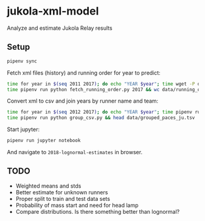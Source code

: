 # jukola-xml-model
Analyze and estimate Jukola Relay results

## Setup
```bash
pipenv sync
```

Fetch xml files (history) and running order for year to predict:

```bash
time for year in $(seq 2011 2017); do echo "YEAR $year"; time wget -P data http://results.jukola.com/tulokset/results_j${year}_ju.xml; done
time pipenv run python fetch_running_order.py 2017 && wc data/running_order_j2017_ju.tsv
```

Convert xml to csv and join years by runner name and team:

```bash
time for year in $(seq 2012 2017); do echo "YEAR $year"; time pipenv run python result_xml_to_csv.py $year && head data/csv-results_j${year}_ju.tsv; done
time pipenv run python group_csv.py && head data/grouped_paces_ju.tsv
```

Start jupyter:
```bash
pipenv run jupyter notebook
```

And navigate to `2018-lognormal-estimates` in browser.


## TODO

* Weighted means and stds
* Better estimate for unknown runners
* Proper split to train and test data sets
* Probability of mass start and need for head lamp
* Compare distributions. Is there something better than lognormal?